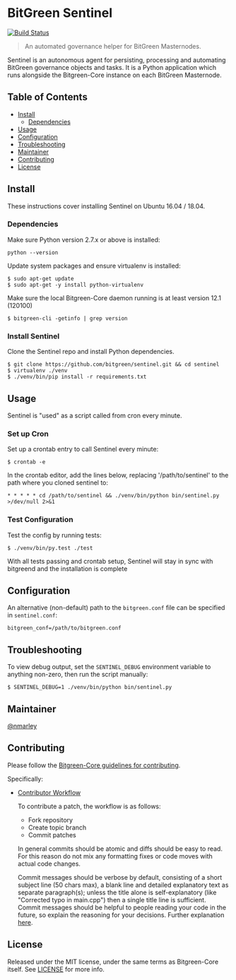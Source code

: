 # BitGreen Sentinel

[![Build Status](https://travis-ci.org/bitgreen/sentinel.svg?branch=master)](https://travis-ci.org/bitgreen/sentinel)

> An automated governance helper for BitGreen Masternodes.

Sentinel is an autonomous agent for persisting, processing and automating BitGreen governance objects and tasks. It is a Python application which runs alongside the Bitgreen-Core instance on each BitGreen Masternode.

## Table of Contents

- [Install](#install)
  - [Dependencies](#dependencies)
- [Usage](#usage)
- [Configuration](#configuration)
- [Troubleshooting](#troubleshooting)
- [Maintainer](#maintainer)
- [Contributing](#contributing)
- [License](#license)

## Install

These instructions cover installing Sentinel on Ubuntu 16.04 / 18.04.

### Dependencies

Make sure Python version 2.7.x or above is installed:

    python --version

Update system packages and ensure virtualenv is installed:

    $ sudo apt-get update
    $ sudo apt-get -y install python-virtualenv

Make sure the local Bitgreen-Core daemon running is at least version 12.1 (120100)

    $ bitgreen-cli -getinfo | grep version

### Install Sentinel

Clone the Sentinel repo and install Python dependencies.

    $ git clone https://github.com/bitgreen/sentinel.git && cd sentinel
    $ virtualenv ./venv
    $ ./venv/bin/pip install -r requirements.txt

## Usage

Sentinel is "used" as a script called from cron every minute.

### Set up Cron

Set up a crontab entry to call Sentinel every minute:

    $ crontab -e

In the crontab editor, add the lines below, replacing '/path/to/sentinel' to the path where you cloned sentinel to:

    * * * * * cd /path/to/sentinel && ./venv/bin/python bin/sentinel.py >/dev/null 2>&1

### Test Configuration

Test the config by running tests:

    $ ./venv/bin/py.test ./test

With all tests passing and crontab setup, Sentinel will stay in sync with bitgreend and the installation is complete

## Configuration

An alternative (non-default) path to the `bitgreen.conf` file can be specified in `sentinel.conf`:

    bitgreen_conf=/path/to/bitgreen.conf

## Troubleshooting

To view debug output, set the `SENTINEL_DEBUG` environment variable to anything non-zero, then run the script manually:

    $ SENTINEL_DEBUG=1 ./venv/bin/python bin/sentinel.py

## Maintainer

[@nmarley](https://github.com/nmarley)

## Contributing

Please follow the [Bitgreen-Core guidelines for contributing](https://github.com/bitgreen/bitgreen/blob/master/CONTRIBUTING.md).

Specifically:

- [Contributor Workflow](https://github.com/bitgreen/bitgreen/blob/master/CONTRIBUTING.md#contributor-workflow)

  To contribute a patch, the workflow is as follows:

  - Fork repository
  - Create topic branch
  - Commit patches

  In general commits should be atomic and diffs should be easy to read. For this reason do not mix any formatting fixes or code moves with actual code changes.

  Commit messages should be verbose by default, consisting of a short subject line (50 chars max), a blank line and detailed explanatory text as separate paragraph(s); unless the title alone is self-explanatory (like "Corrected typo in main.cpp") then a single title line is sufficient. Commit messages should be helpful to people reading your code in the future, so explain the reasoning for your decisions. Further explanation [here](http://chris.beams.io/posts/git-commit/).

## License

Released under the MIT license, under the same terms as Bitgreen-Core itself. See [LICENSE](LICENSE) for more info.
